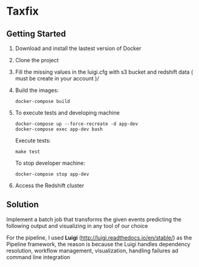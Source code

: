 Taxfix
======

## Getting Started

1. Download and install the lastest version of Docker
2. Clone the project
3. Fill the missing values in the luigi.cfg with s3 bucket and redshift data ( must be create in your account )/
4. Build the images:
    ~~~~
    docker-compose build
    ~~~~
5. To execute tests and developing machine
    ~~~~
    docker-compose up --force-recreate -d app-dev
    docker-compose exec app-dev bash
    ~~~~

    Execute tests:
    ~~~~
    make test
    ~~~~

    To stop developer machine:
    ~~~~
    docker-compose stop app-dev
    ~~~~

6. Access the Redshift cluster

## Solution

Implement a batch job that transforms the given events predicting the following output and visualizing in any tool of our choice

For the pipeline, I used **Luigi** (http://luigi.readthedocs.io/en/stable/)
as the Pipeline framework, the reason is because the Luigi handles dependency resolution,
workflow management, visualization, handling failures ad command line integration
